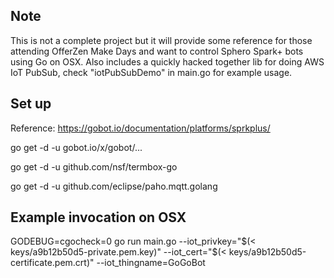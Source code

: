 ## Note
This is not a complete project but it will provide some reference for those
attending OfferZen Make Days and want to control Sphero Spark+ bots using 
Go on OSX. Also includes a quickly hacked together lib for doing AWS IoT PubSub, check
"iotPubSubDemo" in main.go for example usage. 

## Set up
Reference: https://gobot.io/documentation/platforms/sprkplus/

go get -d -u gobot.io/x/gobot/...

go get -d -u github.com/nsf/termbox-go

go get -d -u github.com/eclipse/paho.mqtt.golang

## Example invocation on OSX
GODEBUG=cgocheck=0 go run main.go --iot_privkey="$(< keys/a9b12b50d5-private.pem.key)" --iot_cert="$(< keys/a9b12b50d5-certificate.pem.crt)" --iot_thingname=GoGoBot

